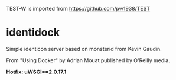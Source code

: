 TEST-W is imported from https://github.com/pw1938/TEST

identidock
==========

Simple identicon server based on monsterid from Kevin Gaudin.

From "Using Docker" by Adrian Mouat published by O'Reilly media.

**Hotfix: uWSGI==2.0.17.1**  

